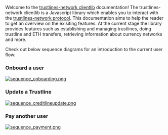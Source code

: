 Welcome to the [trustlines-network clientlib](https://github.com/trustlines-network/clientlib) documentation! The trustlines-network clientlib is a Javascript library which enables you to interact with the [trustlines-network protocol](https://trustlines.network). This documentation aims to help the reader to get an overview on the exisiting features. At the current stage the library provides features such as establishing and managing trustlines, doing trustline and ETH transfers, retrieving information about currency networks and more. 

Check out below sequence diagrams for an introduction to the current user flow:

### Onboard a user

[![sequence_onboarding.png](http://i.imgur.com/Tc1ssO9.png "trustlines user flow onboarding")](http://i.imgur.com/Bd3FhkT.png)

### Update a Trustline

[![sequence_creditlineupdate.png](http://i.imgur.com/SOMZogq.png "trustlines user flow credit line update")](http://i.imgur.com/6ANndDb.png)

### Pay another user

[![sequence_payment.png](http://i.imgur.com/7CVOj0o.png "trustlines user flow payment")](http://i.imgur.com/9fpXkyw.png)
